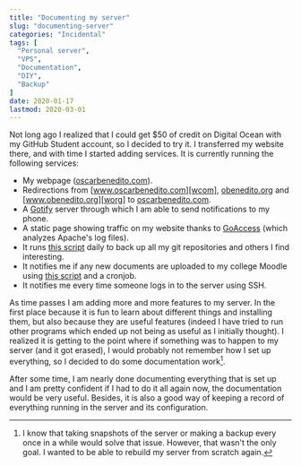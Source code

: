 ```yaml
---
title: "Documenting my server"
slug: "documenting-server"
categories: "Incidental"
tags: [
  "Personal server",
  "VPS",
  "Documentation",
  "DIY",
  "Backup"
]
date: 2020-01-17
lastmod: 2020-03-01
---
```


Not long ago I realized that I could get $50 of credit on Digital Ocean with my
GitHub Student account, so I decided to try it. I transferred my website there,
and with time I started adding services. It is currently running the following
services:

- My webpage ([oscarbenedito.com][com]).
- Redirections from [www.oscarbenedito.com][wcom], [obenedito.org][org] and
  [www.obenedito.org][worg] to [oscarbenedito.com][com].
- A [Gotify][g] server through which I am able to send notifications to my
  phone.
- A static page showing traffic on my website thanks to [GoAccess][ga] (which
  analyzes Apache's log files).
- It runs [this script][gb] daily to back up all my git repositories and others
  I find interesting.
- It notifies me if any new documents are uploaded to my college Moodle using
  [this script][aun] and a cronjob.
- It notifies me every time someone logs in to the server using SSH.

As time passes I am adding more and more features to my server. In the first
place because it is fun to learn about different things and installing them, but
also because they are useful features (indeed I have tried to run other programs
which ended up not being as useful as I initially thought). I realized it is
getting to the point where if something was to happen to my server (and it got
erased), I would probably not remember how I set up everything, so I decided to
do some documentation work[^backup].

[^backup]: I know that taking snapshots of the server or making a backup every
  once in a while would solve that issue. However, that wasn't the only goal. I
  wanted to be able to rebuild my server from scratch again.

After some time, I am nearly done documenting everything that is set up and I am
pretty confident if I had to do it all again now, the documentation would be
very useful. Besides, it is also a good way of keeping a record of everything
running in the server and its configuration.


[com]: <https://oscarbenedito.com>
[wcom]: <https://www.oscarbenedito.com>
[org]: <https://obenedito.org>
[worg]: <https://www.obenedito.org>
[g]: <https://gotify.net/> "Gotify"
[ga]: <https://goaccess.io/> "GoAccess"
[gb]: <https://git.oscarbenedito.com/git-backup/> "Git Backup — git.oscarbenedito.com"
[aun]: <https://git.oscarbenedito.com/scripts/file/atenea-updates-notifications.py.html> "Atenea Updates Notifications — git.oscarbenedito.com"
